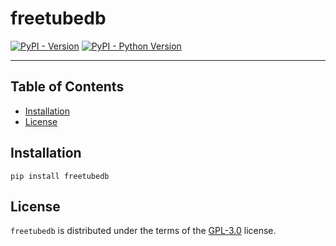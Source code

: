 # freetubedb

[![PyPI - Version](https://img.shields.io/pypi/v/freetubedb.svg)](https://pypi.org/project/freetubedb)
[![PyPI - Python Version](https://img.shields.io/pypi/pyversions/freetubedb.svg)](https://pypi.org/project/freetubedb)

-----

## Table of Contents

- [Installation](#installation)
- [License](#license)

## Installation

```console
pip install freetubedb
```

## License

`freetubedb` is distributed under the terms of the [GPL-3.0](https://spdx.org/licenses/GPL-3.0.html) license.
